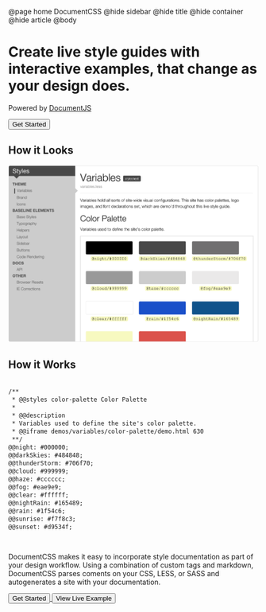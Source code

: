 @page home DocumentCSS
@hide sidebar
@hide title
@hide container
@hide article 
@body


<div class="hero">
  <h1 class="lead">Create live style guides with interactive examples, that change as your design does.</h1>
  <p class="hero-note">Powered by <a href="http://documentjs.com">DocumentJS</a></p>

  <div class="hero-cta">
    <a href="docs/index.html">
      <button class="btn btn-primary btn-lg">Get Started</button>
    </a>
  </div>
</div>

<div class="homepage-section">
  <div class="left">
    <h2>How it Looks</h2>
    <img src="static/img/style-guide-demo.png"/>
  </div>
  <div class="right">
    <h2>How it Works</h2>
<pre><code class="language-css">
/**
 * @@styles color-palette Color Palette
 * 
 * @@description
 * Variables used to define the site's color palette.
 * @@iframe demos/variables/color-palette/demo.html 630
 **/
@@night: #000000; 
@@darkSkies: #484848; 
@@thunderStorm: #706f70;  
@@cloud: #999999; 
@@haze: #cccccc;  
@@fog: #eae9e9;
@@clear: #ffffff; 
@@nightRain: #165489;
@@rain: #1f54c6; 
@@sunrise: #f7f8c3; 
@@sunset: #d9534f;

</code></pre>
  </div>

</div>    
<section class="homepage-closing">
  <p class="explanation">DocumentCSS makes it easy to incorporate style documentation as part of your design workflow. Using a combination of custom tags and markdown, DocumentCSS parses coments on your CSS, LESS, or SASS and autogenerates a site with your documentation.</p>
  <div class="hero-cta">
    <a href="docs/index.html">
      <button class="btn btn-primary btn-lg">Get Started</button>
    </a>
    <a href="/examples/styles/variables.less.html">
      <button class="btn btn-secondary btn-lg">View Live Example</button>
    </a>
  </div>
</section>

